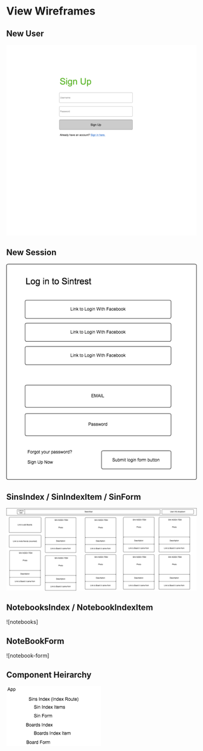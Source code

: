 # View Wireframes

## New User
![new-user]

## New Session
![new-session]

## SinsIndex / SinIndexItem / SinForm
![sins]

## NotebooksIndex / NotebookIndexItem
![notebooks]

## NoteBookForm
![notebook-form]

## Component Heirarchy
![component-heirarchy]

[new-user]: ./wireframes/new_user.png
[new-session]: ./wireframes/new_session.png
[sins]: ./wireframes/sins_index.png
[sin]: ./wireframes/sin_show.png
[sin-form]: ./wireframes/sin_form.png
[component-heirarchy]: ./wireframes/component_heirarchy.png
